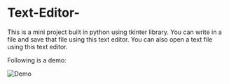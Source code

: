 # Text-Editor-

This is a mini project built in python using tkinter library.
You can write in a file and save that file using this text editor.
You can also open a text file using this text editor.

Following is a demo:

![Demo](https://github.com/Tushar046/Text-Editor-/assets/80210002/b324dee0-39e6-4a66-8da4-012f6d87d87f)
